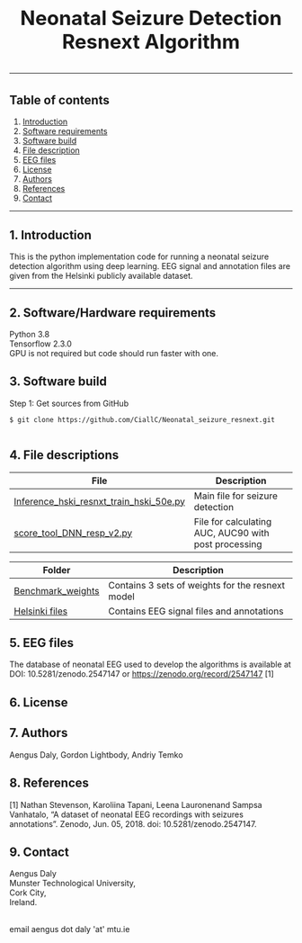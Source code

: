 <h1 align="center" style="display: block; font-size: 2.5em; font-weight: bold; margin-block-start: 1em; margin-block-end: 1em;">  
  <br><br><strong>Neonatal Seizure Detection Resnext Algorithm</strong>  
  
---  
  ## Table of contents
1. [Introduction](#introduction)  
2. [Software requirements](#software-requirements)  
3. [Software build](#software-build)  
4. [File description](#File-descriptions)
5. [EEG files](#EEG-files)
6. [License](#License)
7. [Authors](#Authors)
8. [References](#References)
9. [Contact](#Contact)

---  
## 1. Introduction
  
This is the python implementation code for running a neonatal seizure detection algorithm using deep learning.
EEG signal and annotation files are given from the Helsinki publicly available dataset.
  
---  
  
  
## 2. Software/Hardware requirements
Python 3.8
<br />Tensorflow 2.3.0
<br /> GPU is not required but code should run faster with one.  
  
## 3. Software build
Step 1: Get sources from GitHub 
```shell   
$ git clone https://github.com/CiallC/Neonatal_seizure_resnext.git
 
```  
  
## 4. File descriptions
  

| File                                                                                | Description |    
|-------------------------------------------------------------------------------------|---|        
| [Inference_hski_resnxt_train_hski_50e.py](./Neonatal_Seizure_Resnext_algorithm/Inference_hski_resnxt_train_hski_50e.py)             | Main file for seizure detection|
| [score_tool_DNN_resp_v2.py](./Neonatal_Seizure_Resnext_algorithm/score_tool_DNN_resp_v2.py) |File for calculating AUC, AUC90 with post processing|

| Folder                                                                                | Description |    
|-------------------------------------------------------------------------------------|---|        
| [Benchmark_weights](./Benchmark_weights)             | Contains 3 sets of weights for the resnext model|
| [Helsinki files](./Helsinki_files) |Contains EEG signal files and annotations|



## 5. EEG files

The database of neonatal EEG used to develop the algorithms is available at DOI: 10.5281/zenodo.2547147 or https://zenodo.org/record/2547147 [1]


## 6. License

## 7. Authors
Aengus Daly, Gordon Lightbody, Andriy Temko

## 8. References
[1]  Nathan Stevenson, Karoliina Tapani, Leena Lauronenand Sampsa Vanhatalo, “A dataset of neonatal EEG recordings with seizures annotations”. Zenodo, Jun. 05, 2018. doi: 10.5281/zenodo.2547147.

## 9. Contact

Aengus Daly 
<br /> Munster Technological University,
<br /> Cork City,
<br /> Ireland.

<br /> email aengus dot daly 'at' mtu.ie
